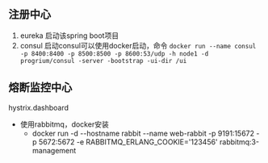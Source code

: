 ## 注册中心
1. eureka
    启动该spring boot项目
2. consul
    启动consul可以使用docker启动，命令
    `docker run --name consul -p 8400:8400 -p 8500:8500 -p 8600:53/udp -h node1 -d progrium/consul -server -bootstrap -ui-dir /ui`

## 熔断监控中心
hystrix.dashboard
- 使用rabbitmq，docker安装 
   * docker run -d --hostname rabbit --name web-rabbit -p 9191:15672 -p 5672:5672 -e RABBITMQ_ERLANG_COOKIE='123456' rabbitmq:3-management 
